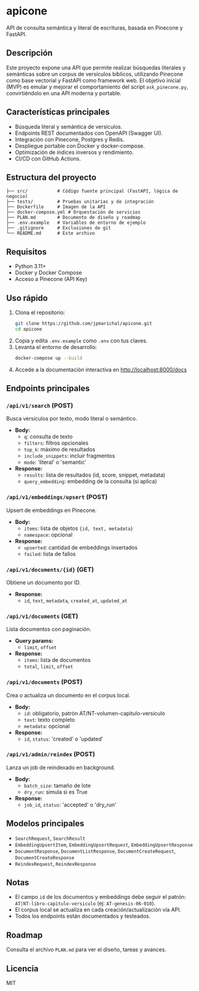 # apicone

API de consulta semántica y literal de escrituras, basada en Pinecone y FastAPI.

## Descripción
Este proyecto expone una API que permite realizar búsquedas literales y semánticas sobre un corpus de versículos bíblicos, utilizando Pinecone como base vectorial y FastAPI como framework web. El objetivo inicial (MVP) es emular y mejorar el comportamiento del script `ask_pinecone.py`, convirtiéndolo en una API moderna y portable.

## Características principales
- Búsqueda literal y semántica de versículos.
- Endpoints REST documentados con OpenAPI (Swagger UI).
- Integración con Pinecone, Postgres y Redis.
- Despliegue portable con Docker y docker-compose.
- Optimización de índices inversos y rendimiento.
- CI/CD con GitHub Actions.

## Estructura del proyecto
```
├── src/           # Código fuente principal (FastAPI, lógica de negocio)
├── tests/         # Pruebas unitarias y de integración
├── Dockerfile     # Imagen de la API
├── docker-compose.yml # Orquestación de servicios
├── PLAN.md        # Documento de diseño y roadmap
├── .env.example   # Variables de entorno de ejemplo
├── .gitignore     # Exclusiones de git
└── README.md      # Este archivo
```

## Requisitos
- Python 3.11+
- Docker y Docker Compose
- Acceso a Pinecone (API Key)

## Uso rápido
1. Clona el repositorio:
   ```sh
   git clone https://github.com/jpmarichal/apicone.git
   cd apicone
   ```
2. Copia y edita `.env.example` como `.env` con tus claves.
3. Levanta el entorno de desarrollo:
   ```sh
   docker-compose up --build
   ```
4. Accede a la documentación interactiva en [http://localhost:8000/docs](http://localhost:8000/docs)

## Endpoints principales

### `/api/v1/search` (POST)
Busca versículos por texto, modo literal o semántico.
- **Body:**
  - `q`: consulta de texto
  - `filters`: filtros opcionales
  - `top_k`: máximo de resultados
  - `include_snippets`: incluir fragmentos
  - `mode`: 'literal' o 'semantic'
- **Response:**
  - `results`: lista de resultados (id, score, snippet, metadata)
  - `query_embedding`: embedding de la consulta (si aplica)

### `/api/v1/embeddings/upsert` (POST)
Upsert de embeddings en Pinecone.
- **Body:**
  - `items`: lista de objetos `{id, text, metadata}`
  - `namespace`: opcional
- **Response:**
  - `upserted`: cantidad de embeddings insertados
  - `failed`: lista de fallos

### `/api/v1/documents/{id}` (GET)
Obtiene un documento por ID.
- **Response:**
  - `id`, `text`, `metadata`, `created_at`, `updated_at`

### `/api/v1/documents` (GET)
Lista documentos con paginación.
- **Query params:**
  - `limit`, `offset`
- **Response:**
  - `items`: lista de documentos
  - `total`, `limit`, `offset`

### `/api/v1/documents` (POST)
Crea o actualiza un documento en el corpus local.
- **Body:**
  - `id`: obligatorio, patrón AT/NT-volumen-capitulo-versiculo
  - `text`: texto completo
  - `metadata`: opcional
- **Response:**
  - `id`, `status`: 'created' o 'updated'

### `/api/v1/admin/reindex` (POST)
Lanza un job de reindexado en background.
- **Body:**
  - `batch_size`: tamaño de lote
  - `dry_run`: simula si es True
- **Response:**
  - `job_id`, `status`: 'accepted' o 'dry_run'

## Modelos principales
- `SearchRequest`, `SearchResult`
- `EmbeddingUpsertItem`, `EmbeddingUpsertRequest`, `EmbeddingUpsertResponse`
- `DocumentResponse`, `DocumentListResponse`, `DocumentCreateRequest`, `DocumentCreateResponse`
- `ReindexRequest`, `ReindexResponse`

## Notas
- El campo `id` de los documentos y embeddings debe seguir el patrón: `AT|NT-libro-capitulo-versiculo` (ej: `AT-genesis-06-010`).
- El corpus local se actualiza en cada creación/actualización vía API.
- Todos los endpoints están documentados y testeados.

## Roadmap
Consulta el archivo `PLAN.md` para ver el diseño, tareas y avances.

## Licencia
MIT
